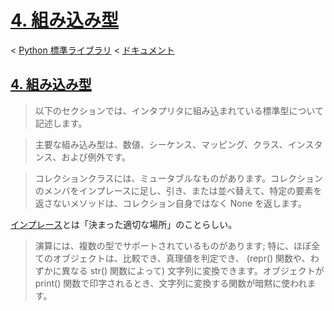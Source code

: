 # [4. 組み込み型](https://docs.python.jp/3/library/functions.html#built-in-functions)

< [Python 標準ライブラリ](https://docs.python.jp/3/library/index.html#the-python-standard-library) < [ドキュメント](https://docs.python.jp/3/index.html)

## [4. 組み込み型](https://docs.python.jp/3/library/functions.html#built-in-functions)

> 以下のセクションでは、インタプリタに組み込まれている標準型について記述します。

> 主要な組み込み型は、数値、シーケンス、マッピング、クラス、インスタンス、および例外です。

> コレクションクラスには、ミュータブルなものがあります。コレクションのメンバをインプレースに足し、引き、または並べ替えて、特定の要素を返さないメソッドは、コレクション自身ではなく None を返します。

[インプレース](http://ejje.weblio.jp/content/inplace)とは「決まった適切な場所」のことらしい。

> 演算には、複数の型でサポートされているものがあります; 特に、ほぼ全てのオブジェクトは、比較でき、真理値を判定でき、 (repr() 関数や、わずかに異なる str() 関数によって) 文字列に変換できます。オブジェクトが print() 関数で印字されるとき、文字列に変換する関数が暗黙に使われます。
